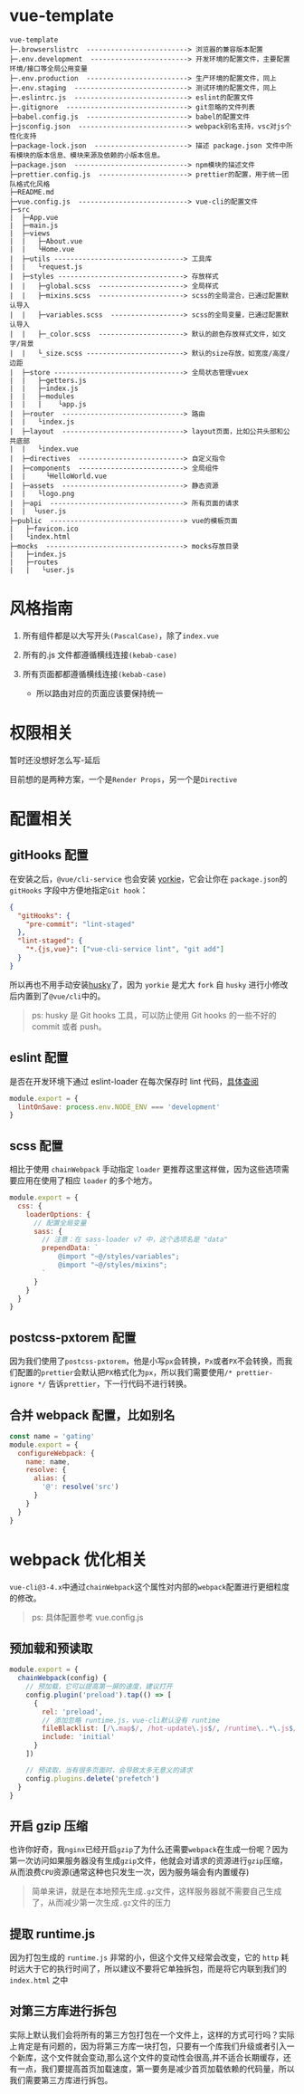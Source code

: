 # vue-template

```
vue-template
├─.browserslistrc  -------------------------> 浏览器的兼容版本配置
├─.env.development  ------------------------> 开发环境的配置文件，主要配置环境/接口等全局公用变量
├─.env.production  -------------------------> 生产环境的配置文件，同上
├─.env.staging  ----------------------------> 测试环境的配置文件，同上
├─.eslintrc.js  ----------------------------> eslint的配置文件
├─.gitignore  ------------------------------> git忽略的文件列表
├─babel.config.js  -------------------------> babel的配置文件
├─jsconfig.json  ---------------------------> webpack别名支持，vsc对js个性化支持
├─package-lock.json  -----------------------> 描述 package.json 文件中所有模块的版本信息、模块来源及依赖的小版本信息。
├─package.json  ----------------------------> npm模块的描述文件
├─prettier.config.js  ----------------------> prettier的配置，用于统一团队格式化风格
├─README.md
├─vue.config.js  ---------------------------> vue-cli的配置文件
├─src
|  ├─App.vue
|  ├─main.js
|  ├─views
|  |   ├─About.vue
|  |   └Home.vue
|  ├─utils --------------------------------> 工具库
|  |   └request.js
|  ├─styles -------------------------------> 存放样式
|  |   ├─global.scss  ---------------------> 全局样式
|  |   ├─mixins.scss  ---------------------> scss的全局混合，已通过配置默认导入
|  |   ├─variables.scss  ------------------> scss的全局变量，已通过配置默认导入
|  |   ├─_color.scss  ---------------------> 默认的颜色存放样式文件，如文字/背景
|  |   └_size.scss ------------------------> 默认的size存放，如宽度/高度/边距
|  ├─store --------------------------------> 全局状态管理vuex
|  |   ├─getters.js
|  |   ├─index.js
|  |   ├─modules
|  |   |    └app.js
|  ├─router  ------------------------------> 路由
|  |   └index.js
|  ├─layout  ------------------------------> layout页面，比如公共头部和公共底部
|  |   └index.vue
|  ├─directives  --------------------------> 自定义指令
|  ├─components  --------------------------> 全局组件
|  |     └HelloWorld.vue
|  ├─assets  ------------------------------> 静态资源
|  |   └logo.png
|  ├─api  ---------------------------------> 所有页面的请求
|  |  └user.js
├─public  ---------------------------------> vue的模板页面
|   ├─favicon.ico
|   └index.html
├─mocks  ----------------------------------> mocks存放目录
|   ├─index.js
|   ├─routes
|   |   └user.js
```

# 风格指南

1. 所有组件都是以大写开头`(PascalCase)`，除了`index.vue`

2. 所有的.js 文件都遵循横线连接`(kebab-case)`

3. 所有页面都都遵循横线连接`(kebab-case)`
   - 所以路由对应的页面应该要保持统一

# 权限相关

暂时还没想好怎么写-延后

目前想的是两种方案，一个是`Render Props`，另一个是`Directive`

# 配置相关

## gitHooks 配置

在安装之后，`@vue/cli-service` 也会安装 [yorkie](https://github.com/yyx990803/yorkie)，它会让你在 `package.json`的 `gitHooks` 字段中方便地指定`Git hook`：

```json
{
  "gitHooks": {
    "pre-commit": "lint-staged"
  },
  "lint-staged": {
    "*.{js,vue}": ["vue-cli-service lint", "git add"]
  }
}
```

所以再也不用手动安装[husky](https://github.com/typicode/husky)了，因为 `yorkie` 是尤大 `fork` 自 `husky` 进行小修改后内置到了`@vue/cli`中的。

> ps: husky 是 Git hooks 工具，可以防止使用 Git hooks 的一些不好的 commit 或者 push。

## eslint 配置

是否在开发环境下通过 eslint-loader 在每次保存时 lint 代码，[具体查阅](https://cli.vuejs.org/zh/config/#lintonsave)

```js
module.export = {
  lintOnSave: process.env.NODE_ENV === 'development'
}
```

## scss 配置

相比于使用 `chainWebpack` 手动指定 `loader` 更推荐这里这样做，因为这些选项需要应用在使用了相应 `loader` 的多个地方。

```js
module.export = {
  css: {
    loaderOptions: {
      // 配置全局变量
      sass: {
        // 注意：在 sass-loader v7 中，这个选项名是 "data"
        prependData: `
            @import "~@/styles/variables";
            @import "~@/styles/mixins";
        `
      }
    }
  }
}
```

## postcss-pxtorem 配置

因为我们使用了`postcss-pxtorem`，他是小写`px`会转换，`Px`或者`PX`不会转换，而我们配置的`prettier`会默认把`PX`格式化为`px`，所以我们需要使用`/* prettier-ignore */` 告诉`prettier`，下一行代码不进行转换。

## 合并 webpack 配置，比如别名

```js
const name = 'gating'
module.export = {
  configureWebpack: {
    name: name,
    resolve: {
      alias: {
        '@': resolve('src')
      }
    }
  }
}
```

# webpack 优化相关

`vue-cli@3-4.x`中通过`chainWebpack`这个属性对内部的`webpack`配置进行更细粒度的修改。

> ps: 具体配置参考 vue.config.js

## 预加载和预读取

```js
module.export = {
  chainWebpack(config) {
    // 预加载，它可以提高第一屏的速度，建议打开
    config.plugin('preload').tap(() => [
      {
        rel: 'preload',
        // 添加忽略 runtime.js，vue-cli默认没有 runtime
        fileBlacklist: [/\.map$/, /hot-update\.js$/, /runtime\..*\.js$/],
        include: 'initial'
      }
    ])

    // 预读取，当有很多页面时，会导致太多无意义的请求
    config.plugins.delete('prefetch')
  }
}
```

## 开启 gzip 压缩

也许你好奇，我`nginx`已经开启`gzip`了为什么还需要`webpack`在生成一份呢？因为第一次访问如果服务器没有生成`gzip`文件，他就会对请求的资源进行`gzip`压缩，从而浪费`CPU`资源(通常这种也只发生一次，因为服务端会有内置缓存)

> 简单来讲，就是在本地预先生成`.gz`文件，这样服务器就不需要自己生成了，从而减少第一次生成`.gz`文件的压力

## 提取 runtime.js

因为打包生成的 `runtime.js` 非常的小，但这个文件又经常会改变，它的 `http` 耗时远大于它的执行时间了，所以建议不要将它单独拆包，而是将它内联到我们的 `index.html` 之中

## 对第三方库进行拆包

实际上默认我们会将所有的第三方包打包在一个文件上，这样的方式可行吗？实际上肯定是有问题的，因为将第三方库一块打包，只要有一个库我们升级或者引入一个新库，这个文件就会变动,那么这个文件的变动性会很高,并不适合长期缓存，还有一点，我们要提高首页加载速度，第一要务是减少首页加载依赖的代码量，所以我们需要第三方库进行拆包。
